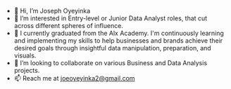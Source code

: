 - 👋 Hi, I’m Joseph Oyeyinka
- 👀 I’m interested in Entry-level or Junior Data Analyst roles, that cut across different spheres of influence.
- 🌱 I currently graduated from the Alx Academy. I'm continuously learning and implementing my skills to help businesses and brands achieve their desired goals through insightful data manipulation, preparation, and visuals. 
- 💞️ I’m looking to collaborate on various Business and Data Analysis projects.
- 📫 Reach me at joeoyeyinka2@gmail.com 

<!---
Joe-Oye/Joe-Oye is a ✨ special ✨ repository because its `README.md` (this file) appears on your GitHub profile.
You can click the Preview link to take a look at your changes.
--->
